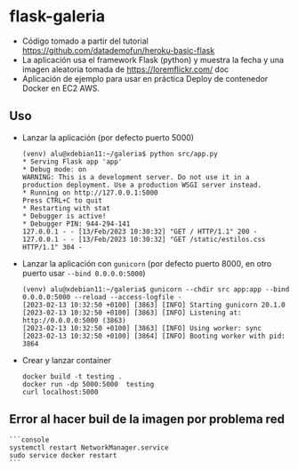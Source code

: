 # flask-galeria

- Código tomado a partir del tutorial <https://github.com/datademofun/heroku-basic-flask>
- La aplicación usa el framework Flask (python) y muestra la fecha y una imagen aleatoria tomada de <https://loremflickr.com/>
doc 
- Aplicación de ejemplo para usar en práctica Deploy de contenedor Docker en EC2 AWS.

## Uso 

- Lanzar la aplicación (por defecto puerto 5000)

    ```console
    (venv) alu@xdebian11:~/galeria$ python src/app.py 
    * Serving Flask app 'app'
    * Debug mode: on
    WARNING: This is a development server. Do not use it in a production deployment. Use a production WSGI server instead.
    * Running on http://127.0.0.1:5000
    Press CTRL+C to quit
    * Restarting with stat
    * Debugger is active!
    * Debugger PIN: 944-294-141
    127.0.0.1 - - [13/Feb/2023 10:30:32] "GET / HTTP/1.1" 200 -
    127.0.0.1 - - [13/Feb/2023 10:30:32] "GET /static/estilos.css HTTP/1.1" 304 -

    ``` 

- Lanzar la aplicación con `gunicorn` (por defecto puerto 8000, en otro puerto usar `--bind 0.0.0.0:5000`)

    ```console
    (venv) alu@xdebian11:~/galeria$ gunicorn --chdir src app:app --bind 0.0.0.0:5000 --reload --access-logfile -
    [2023-02-13 10:32:50 +0100] [3863] [INFO] Starting gunicorn 20.1.0
    [2023-02-13 10:32:50 +0100] [3863] [INFO] Listening at: http://0.0.0.0:5000 (3863)
    [2023-02-13 10:32:50 +0100] [3863] [INFO] Using worker: sync
    [2023-02-13 10:32:50 +0100] [3864] [INFO] Booting worker with pid: 3864
    ```



- Crear y lanzar container

    ```console
    docker build -t testing .
    docker run -dp 5000:5000  testing
    curl localhost:5000
    ``` 

##  Error al hacer buil de la imagen por problema red

    ```console
    systemctl restart NetworkManager.service
    sudo service docker restart
    ``` 